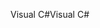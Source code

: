 <span data-ttu-id="ea24c-101">Visual C#</span><span class="sxs-lookup"><span data-stu-id="ea24c-101">Visual C#</span></span>